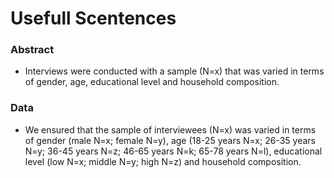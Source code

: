 # Usefull Scentences

### Abstract
- Interviews were conducted with a sample (N=x) that was varied in terms of gender, age, educational level and household composition.

### Data
- We ensured that the sample of interviewees (N=x) was varied in terms of gender (male N=x; female N=y), age (18-25 years N=x; 26-35 years N=y; 36-45 years N=z; 46-65 years N=k; 65-78 years N=l), educational level (low N=x; middle N=y; high N=z) and household composition.
